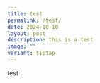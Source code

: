 ```yaml
---
title: test
permalink: /test/
date: 2024-10-10
layout: post
description: this is a test
image: ""
variant: tiptap
---
```

<p>test</p>